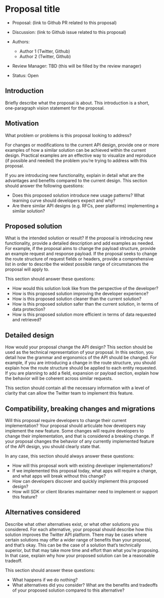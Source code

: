 # Proposal title

-   Proposal: (link to Github PR related to this proposal)
-   Discussion: (link to Github issue related to this proposal)
-   Authors:
    -   Author 1 (Twitter, Github)
    -   Author 2 (Twitter, Github)

-   Review Manager: TBD (this will be filled by the review manager)
-   Status: Open

## Introduction

Briefly describe what the proposal is about. This introduction is a short, one-paragraph vision statement for the proposal.

## Motivation

What problem or problems is this proposal looking to address?

For changes or modifications to the current API design, provide one or more examples of how a similar solution can be achieved within the current design. Practical examples are an effective way to visualize and reproduce (if possible and needed) the problem you’re trying to address with this proposal.

If you are introducing new functionality, explain in detail what are the advantages and benefits compared to the current design. This section should answer the following questions:

-   Does this proposed solution introduce new usage patterns? What learning curve should developers expect and why?
-   Are there similar API designs (e.g. RFCs, peer platforms) implementing a similar solution?

## Proposed solution

What is the intended solution or result? If the proposal is introducing new functionality, provide a detailed description and add examples as needed. For example, if the proposal aims to change the payload structure, provide an example request and response payload. If the proposal seeks to change the route structure of request fields or headers, provide a comprehensive list in order to describe the widest possible range of circumstances the proposal will apply to.

This section should answer these questions:

-   How would this solution look like from the perspective of the developer?
-   How is this proposed solution improving the developer experience?
-   How is this proposed solution cleaner than the current solution?
-   How is this proposed solution safer than the current solution, in terms of data protection?
-   How is this proposed solution more efficient in terms of data requested and retrieved?

## Detailed design

How would your proposal change the API design? This section should be used as the technical representation of your proposal. In this section, you detail how the grammar and ergonomics of the API should be changed. For example, if you are introducing a change in the route structure, you should explain how the route structure should be applied to each entity requested. If you are planning to add a field, expansion or payload section, explain how the behavior will be coherent across similar requests.

This section should contain all the necessary information with a level of clarity that can allow the Twitter team to implement this feature.

## Compatibility, breaking changes and migrations

Will this proposal require developers to change their current implementation? Your proposal should articulate how developers may implement the new feature. Some changes will require developers to change their implementation, and that is considered a breaking change. If your proposal changes the behavior of any currently implemented feature of the API design, you should clearly state that.

In any case, this section should always answer these questions:

-   How will this proposal work with existing developer implementations?
-   If we implemented this proposal today, what apps will require a change, and what apps will break without this change?
-   How can developers discover and quickly implement this proposed design?
-   How will SDK or client libraries maintainer need to implement or support this feature?

## Alternatives considered

Describe what other alternatives exist, or what other solutions you considered. For each alternative, your proposal should describe how this solution improves the Twitter API platform. There may be cases where certain solutions may offer a wider range of benefits than your proposal, and that’s okay. This can be the case of a solution that’s technically superior, but that may take more time and effort than what you’re proposing. In that case, explain why how your proposed solution can be a reasonable tradeoff.

This section should answer these questions:

-   What happens if we do nothing?
-   What alternatives did you consider? What are the benefits and tradeoffs of your proposed solution compared to this alternative?